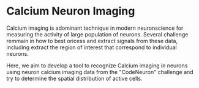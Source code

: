 # Calcium Neuron Imaging 

Calcium imaging is adominant technique in modern neuronscience for measuring the activity of large population of neurons. Several challenge remmain in how to best oricess and extract signals from these data, including extract the region of interest that correspond to individual neurons. 

Here, we aim to develop a tool to recognize Calcium imaging in neurons using neuron calcium imaging data from the "CodeNeuron" challenge and try to determine the spatial distribution of active cells.
